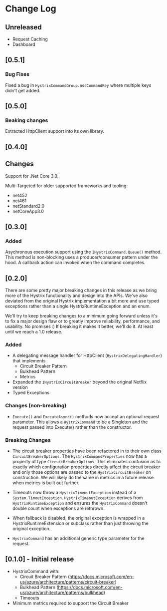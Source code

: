 # Change Log

## Unreleased

- Request Caching
- Dashboard

## [0.5.1]

### Bug Fixes

Fixed a bug in `HystrixCommandGroup.AddCommandKey` where multiple keys didn't get added.

## [0.5.0]

### Beaking changes

Extracted HttpClient support into its own library.

## [0.4.0]

## Changes

Support for .Net Core 3.0.

Multi-Targeted for older supported frameworks and tooling:

- net452
- net461
- netStandard2.0
- netCoreApp3.0

## [0.3.0]

### Added

Asychronous execution support using the `IHystrixCommand.Queue()` method. This method is non-blocking uses a producer/consumer pattern
under the hood. A callback action can invoked when the command completes.

## [0.2.0]

There are some pretty major breaking changes in this release as we bring more of the Hystrix functionality and design
into the APIs. We've also deviated from the original Hystrix implementation a bit more and use typed exceptions rather
than a single HystrixRuntimeException and an enum.

We'll try to keep breaking changes to a minimum going forward unless it's to fix a major design flaw or to greatly improve
reliability, performance, and usability. No promises :)  If breaking it makes it better, we'll do it. At least until 
we reach a 1.0 release.

### Added

- A delegating message handler for HttpClient (`HystrixDelegatingHandler`) that implements
  - Circuit Breaker Pattern
  - Bulkhead Pattern
  - Metrics
- Expanded the `IHystrixCircuitBreaker` beyond the original Netflix version
- Typed Exceptions

### Changes (non-breaking)

- `Execute()` and `ExecuteAsync()` methods now accept an optional request parameter. This allows a `HystrixCommand` to
be a Singleton and the request passed into Execute() rather than the constructor.

### Breaking Changes

- The circuit breaker properties have been refactored in to their own class `CircuitBreakerOptions`. The 
`HystrixCommandProperties` now has a property of type `CircuitBreakerOptions`. This eliminates confusion as to 
exactly which configuration properties directly affect the circuit breaker and only those options are passed to 
the `HystrixCircuitBreaker` on construction.  We will likely do the same in metrics in a future release when metrics 
is built out further.

- Timeouts now throw a `HystrixTimeoutException` instead of a `System.TimoutException`. `HystrixTimeoutException` 
derives from `HystrixRuntimeException` and ensures the `HystrixCommand` doesn't double count when exceptions are rethrown.

- When fallback is disabled, the original exception is wrapped in a HystrixRuntimeExtension or subclass rather than just
throwing the original exception.

- `HystrixCommand` has an additional generic type parameter for the request.

## [0.1.0] - Initial release

- HystrixCommand with:
  - Circuit Breaker Pattern (https://docs.microsoft.com/en-us/azure/architecture/patterns/circuit-breaker)
  - Bulkhead Pattern (https://docs.microsoft.com/en-us/azure/architecture/patterns/bulkhead)
  - Timeouts
- Minimum metrics required to support the Circuit Breaker
